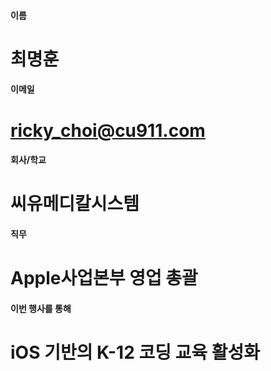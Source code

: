 #### 이름	
#	최명훈
	
#### 이메일	
# 	ricky_choi@cu911.com
	
#### 회사/학교	
# 	씨유메디칼시스템
	
#### 직무	
#	Apple사업본부 영업 총괄
	
#### 이번 행사를 통해 	
#	iOS 기반의 K-12 코딩 교육 활성화
